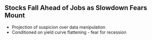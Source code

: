 ## Stocks Fall Ahead of Jobs as Slowdown Fears Mount

- Projection of suspicion over data manipulation
- Conditioned on yield curve flattening - fear for recession 
